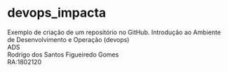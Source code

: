 # devops_impacta
Exemplo de criação de um repositório no GitHub.
Introdução ao Ambiente de Desenvolvimento e Operação (devops) <br/>
ADS <br/>
Rodrigo dos Santos Figueiredo Gomes <br>
RA:1802120
